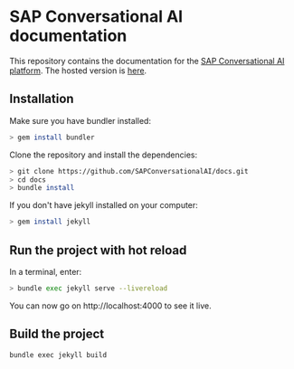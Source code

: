# SAP Conversational AI documentation

This repository contains the documentation for the [SAP Conversational AI platform](https://cdn.cai.tools.sap).
The hosted version is [here](https://sapconversationalai.github.io/docs/).

## Installation

Make sure you have bundler installed:
```sh
> gem install bundler
```

Clone the repository and install the dependencies:
```sh
> git clone https://github.com/SAPConversationalAI/docs.git
> cd docs
> bundle install
```

If you don't have jekyll installed on your computer:
```sh
> gem install jekyll
```

## Run the project with hot reload

In a terminal, enter:
```sh
> bundle exec jekyll serve --livereload
```

You can now go on http://localhost:4000 to see it live.

## Build the project

```sh
bundle exec jekyll build
```
